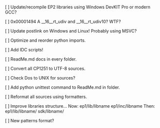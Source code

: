[ ] Update/recompile EP2 libraries using Windows DevKIT Pro or modern GCC?

[ ] 0x00001494 A __16__rt_udiv and __16__rt_udiv10? WTF?

[ ] Update postlink on Windows and Linux! Probably using MSVC?

[ ] Optimize and reorder python imports.

[ ] Add IDC scripts!

[ ] ReadMe.md docs in every folder.

[ ] Convert all CP1251 to UTF-8 sources.

[ ] Check Dos to UNIX for sources?

[ ] Add python unittest command to ReadMe.md in folder.

[ ] Reformat all sources using formatters.

[ ] Improve libraries structure...
    Now:
        ep1/lib/libname
        ep1/inc/libname
    Then:
        ep1/lib/libname/
        sdk/libname/

[ ] New patterns format?
